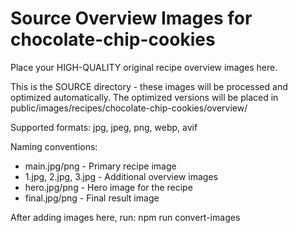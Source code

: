 # Source Overview Images for chocolate-chip-cookies

Place your HIGH-QUALITY original recipe overview images here.

This is the SOURCE directory - these images will be processed and optimized automatically.
The optimized versions will be placed in public/images/recipes/chocolate-chip-cookies/overview/

Supported formats: jpg, jpeg, png, webp, avif

Naming conventions:
- main.jpg/png - Primary recipe image
- 1.jpg, 2.jpg, 3.jpg - Additional overview images
- hero.jpg/png - Hero image for the recipe
- final.jpg/png - Final result image

After adding images here, run: npm run convert-images
